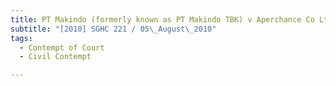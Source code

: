```yaml
---
title: PT Makindo (formerly known as PT Makindo TBK) v Aperchance Co Ltd and others
subtitle: "[2010] SGHC 221 / 05\_August\_2010"
tags:
  - Contempt of Court
  - Civil Contempt

---
```


